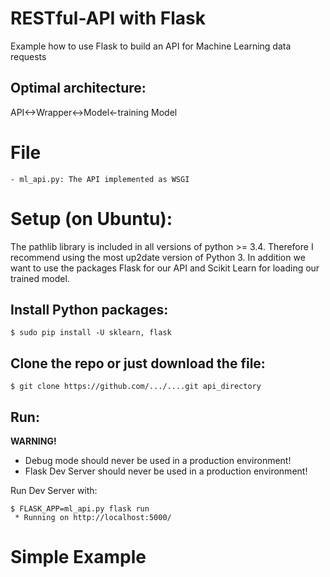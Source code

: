 # RESTful-API with Flask
Example how to use Flask to build an API for Machine Learning data requests

## Optimal architecture:
API<->Wrapper<->Model<-training Model

# File
```
- ml_api.py: The API implemented as WSGI
```

# Setup (on Ubuntu):
The pathlib library is included in all versions of python >= 3.4. Therefore I recommend using the most up2date version of Python 3.
In addition we want to use the packages Flask for our API and Scikit Learn for loading our trained model.

## Install Python packages:
```
$ sudo pip install -U sklearn, flask
```

## Clone the repo or just download the file:
```
$ git clone https://github.com/.../....git api_directory
```
## Run:
**WARNING!**
* Debug mode should never be used in a production environment!
* Flask Dev Server should never be used in a production environment!

Run Dev Server with:
```
$ FLASK_APP=ml_api.py flask run
 * Running on http://localhost:5000/
```

# Simple Example


